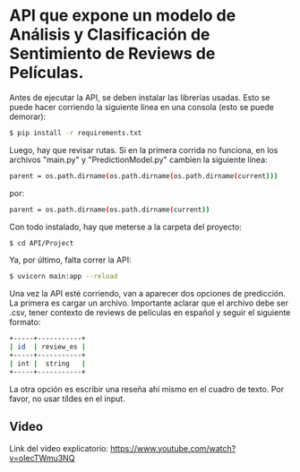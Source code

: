# API que expone un modelo de Análisis y Clasificación de Sentimiento de Reviews de Películas.

Antes de ejecutar la API, se deben instalar las librerías usadas. Esto se puede hacer corriendo la siguiente línea en una consola (esto se puede demorar):
```bash
$ pip install -r requirements.txt
```
Luego, hay que revisar rutas. Si en la primera corrida no funciona, en los archivos "main.py" y "PredictionModel.py" cambien la siguiente línea:
```bash
parent = os.path.dirname(os.path.dirname(os.path.dirname(current)))
```
por:
```bash
parent = os.path.dirname(os.path.dirname(current))
```
Con todo instalado, hay que meterse a la carpeta del proyecto:
```bash
$ cd API/Project
```
Ya, por último, falta correr la API:
```bash
$ uvicorn main:app --reload
```
Una vez la API esté corriendo, van a aparecer dos opciones de predicción. La primera es cargar un archivo. Importante aclarar que el archivo debe ser .csv, tener contexto de reviews de películas en español y seguir el siguiente formato:
```bash
+-----+-----------+
| id  | review_es |
+-----+-----------+
| int |  string   |
+-----+-----------+
```
La otra opción es escribir una reseña ahí mismo en el cuadro de texto. Por favor, no usar tíldes en el input.
## Video
Link del video explicatorio: https://www.youtube.com/watch?v=oIecTWmu3NQ

